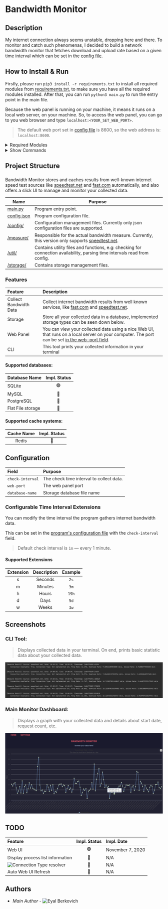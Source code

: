
# Bandwidth Monitor    
## Description
My internet connection always seems unstable, dropping here and there. To monitor and catch such phenomenas, I decided to build a network bandwidth monitor that fetches download and upload rate based on a given time interval which can be set in the [config file](https://github.com/codekrnl/bandwidth-monitor/blob/master/config.json "config file").     

## How to Install & Run
Firstly, please run `pip3 install -r requirements.txt` to install all required modules from [requirements.txt](https://github.com/codekrnl/bandwidth-monitor/blob/master/requirements.txt), to make sure you have all the required modules installed.
After that, you can run `python3 main.py` to run the entry point in the main file.

Because the web panel is running on your machine, it means it runs on a local web server, on your machine. So, to access the web panel, you can go to you web browser and type `localhost:<YOUR_SET_WEB_PORT>`.
> The default web port set in [config file](https://github.com/codekrnl/bandwidth-monitor/blob/master/config.json "config file") is 8600, so the web address is: `localhost:8600`.

<details>

<summary>Required Modules</summary>

> Use `pip3 install -r requirements.txt` to easily install these modules.

- speedtest-cli
- redis
- psutil
- flask

</details>

<details>

<summary>Show Commands</summary>

- `pip3 install -r requirements.txt` — To install all required modules from [requirements.txt](https://github.com/codekrnl/bandwidth-monitor/blob/master/requirements.txt).

- `python3 main.py` — To run program.

</details>

 ## Project Structure 
 ### 
 Bandwidth Monitor stores and caches results from well-known internet speed test sources like [speedtest.net](https://www.speedtest.net/ "speedtest.net") and [fast.com](http://fast.com "fast.com") automatically, and also offers a slick UI to manage and monitor your collected data.    

| Name | Purpose |  
|--|--|  
| [main.py](https://github.com/codekrnl/bandwidth-monitor/blob/master/main.py) | Program entry point. | 
| [config.json](https://github.com/codekrnl/bandwidth-monitor/blob/master/config.json) | Program configuration file. |  
| [/config/](https://github.com/codekrnl/bandwidth-monitor/tree/master/config) | Configuration management files. Currently only json configuration files are supported. |  
| [/measure/](https://github.com/codekrnl/bandwidth-monitor/tree/master/measure) | Responsible for the actual bandwidth measure. Currently, this version only supports [speedtest.net](https://www.speedtest.net/). |  
| [/util/](https://github.com/codekrnl/bandwidth-monitor/tree/master/util) | Contains utility files and functions, e.g: checking for connection availability, parsing time intervals read from config. |  
| [/storage/](https://github.com/codekrnl/bandwidth-monitor/tree/master/storage) | Contains storage management files. |  
 
### Features
|Feature | Description  |
|:--|:--|
| Collect Bandwidth Data | Collect internet bandwidth results from well known services, like [fast.com](https://fast.com/) and [speedtest.net](https://speedtest.net/). |
| Storage | Store all your collected data in a database, implemented storage types can be seen down below. |
| Web Panel | You can view your collected data using a nice Web UI, that runs on a local server on your computer. The port can be set [in the web-port field](https://github.com/codekrnl/bandwidth-monitor/blob/master/config.json). |
| CLI | This tool prints your collected information in your terminal |


#### Supported databases:    
|  Database Name  |      Impl. Status      |
|:----------------|:----------------:|
|     SQLite      | 🟢 |
|      MySQL      | 🔴 |
|   PostgreSQL    | 🔴 |
|Flat File storage| 🔴 |

 #### Supported cache systems:    
 | Cache Name |     Impl. Status     |
 |:-------------:|:---------------:| 
 |     Redis    | 🔴 |    

## Configuration

| Field | Purpose | 
|:--|:--|
| `check-interval` | The check time interval to collect data. |
| `web-port` 	   | The web panel port |
|`database-name`   | Storage database file name |

### Configurable Time Interval Extensions
You can modify the time interval the program gathers internet bandwidth data.

This can be set in the [program's configuration file](https://github.com/codekrnl/bandwidth-monitor/blob/master/config.json) with the `check-interval` field.

> Default check interval is `1m` — every 1 minute.

#### Supported Extensions

| Extension | Description | Example | 
|:---------:|:-----------:|:-------:| 
|     s     |   Seconds   |    `2s`   | 
|     m     |   Minutes   |    `3m`   | 
|     h     |    Hours    |   `19h`   | 
|     d     |     Days    |    `5d`   | 
|     w     |    Weeks    |    `3w`   |   

## Screenshots    
### CLI Tool: 
> Displays collected data in your terminal. On end, prints basic statistic data about your collected data.

![CLI Tool](https://github.com/codekrnl/bandwidth-monitor/blob/master/screenshots/cli-monitor.png?raw=true)

### Main Monitor Dashboard:
> Displays a graph with your collected data and details about start date, request count, etc.

![Main dashboard](https://github.com/codekrnl/bandwidth-monitor/blob/master/screenshots/bandwidth-monitor-ui.png?raw=true)

 ## TODO  
| Feature | Impl. Status | Impl. Date |
|:----------|:-----------:|:---|
|   Web UI  |   🟢   | November 7, 2020 |
|   Display process list information |   🔴   | N/A |
|     ![Connection Type resolver](https://github.com/codekrnl/NetworkResolverExtension)     |    🔴   | N/A |
|     Auto Web UI Refresh |  🔴  | N/A |

## Authors
* *Main Author* - ![Eyal Berkovich](https://github.com/codekrnl "GitHub Profile")
